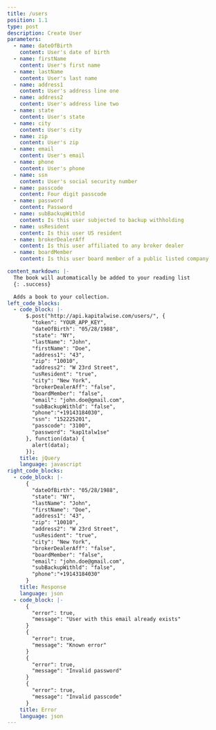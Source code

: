 ```yaml
---
title: /users
position: 1.1
type: post
description: Create User
parameters:
  - name: dateOfBirth
    content: User's date of birth
  - name: firstName
    content: User's first name
  - name: lastName
    content: User's last name
  - name: address1
    content: User's address line one
  - name: address2
    content: User's address line two
  - name: state
    content: User's state
  - name: city
    content: User's city
  - name: zip
    content: User's zip
  - name: email
    content: User's email
  - name: phone
    content: User's phone
  - name: ssn
    content: User's social security number
  - name: passcode
    content: Four digit passcode 
  - name: password
    content: Password
  - name: subBackupWithld
    content: Is this user subjected to backup withholding 
  - name: usResident
    content: Is this user US resident
  - name: brokerDealerAff
    content: Is this user affiliated to any broker dealer
  - name: boardMember
    content: Is this user board member of a public listed company

content_markdown: |-
  The book will automatically be added to your reading list
  {: .success}

  Adds a book to your collection.
left_code_blocks:
  - code_block: |-
      $.post("http://api.kapitalwise.com/users/", {
        "token": "YOUR_APP_KEY",
        "dateOfBirth": "05/28/1988",
        "state": "NY",
        "lastName": "John",
        "firstName": "Doe",
        "address1": "43",
        "zip": "10010",
        "address2": "W 23rd Street",
        "usResident": "true",
        "city": "New York",
        "brokerDealerAff": "false",
        "boardMember": "false",
        "email": "john.doe@gmail.com",
        "subBackupWithld": "false",
        "phone":"+19143184030",
        "ssn": "152225201",
        "passcode": "3100",
        "password": "kap1talw1se"
      }, function(data) {
        alert(data);
      });
    title: jQuery
    language: javascript
right_code_blocks:
  - code_block: |-
      { 
        "dateOfBirth": "05/28/1988",
        "state": "NY",
        "lastName": "John",
        "firstName": "Doe",
        "address1": "43",
        "zip": "10010",
        "address2": "W 23rd Street",
        "usResident": "true",
        "city": "New York",
        "brokerDealerAff": "false",
        "boardMember": "false",
        "email": "john.doe@gmail.com",
        "subBackupWithld": "false",
        "phone":"+19143184030"
      }
    title: Response
    language: json
  - code_block: |-
      {
        "error": true,
        "message": "User with this email already exists"
      }
      {
        "error": true,
        "message": "Known error"
      }
      {
        "error": true,
        "message": "Invalid password"
      }
      {
        "error": true,
        "message": "Invalid passcode"
      }
    title: Error
    language: json
---
```



